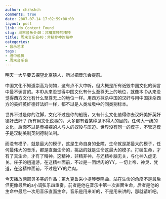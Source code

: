 ```yaml
---
author: chzhshch
comments: true
date: 2007-07-14 17:02:59+00:00
layout: post
link: No Content Found
slug: 周末音乐会40：非精非神的精神
title: 周末音乐会40：非精非神的精神
categories:
- 音乐艺术
tags:
- 缠中说禅
- 周末音乐会
---
```


			

明天一大早要去探望北京猿人，所以把音乐会提前。

中国文化不知道崇高为何物，这有点不大中听，但大概是所有诋毁中国文化的谰言中最不谰言的。本ID从来没觉得中国文化有什么至尊无上的地位，就像本ID从来没觉得西方文化有什么至尊无上的地位一样。用西方抹杀中国的汉奸与用中国抹杀西方的美奸英奸德奸法奸一样，都不过是人类垃圾中的同类别标本。

世界不过是你的注脚，文化不过是你的船筏，又有什么文化值得你去汉奸美奸英奸德奸法奸？ 所有用文化说事的，大多都有着某种见不得人的目的。任何大一统的文化，后面不过是赤裸裸的人与人的奴役与压迫。世界没有同一的模子，不管这模子是汉制美制英制德制法制。

而没有模子，就是最大的模子，这是生命自身的业障，生命就是那最大的模子，任何最伟大的音乐，都是直面生命的，挑战的就是生命这最大的模子。打破生命，才有了真生命，才有了精神。这精神，非精非神，与还精补脑无关，与化神入虚无关。庄子的逍遥游，在这精神面前，不过是一团烂肉的YY。一切上帝、神灵、梵道，在这精神面前，不过是YY的烂肉。

今天播放两部贝多芬的作品：第九克鲁采小提琴奏鸣曲、站在生命的角度不是最后但更像最后的a小调弦乐四重奏。前者是他在音乐中第一次直面生命，后者是他的生命中最后一次用音乐直面生命。音乐是用来听的，不是用来讲的，那就请听吧。
